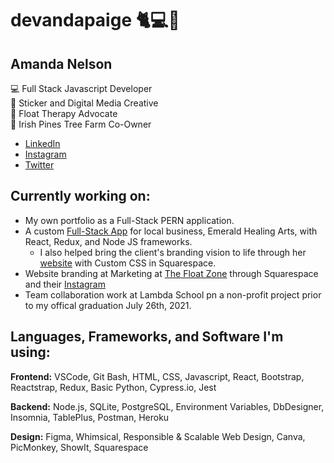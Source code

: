 # devandapaige 🐈💻🌱
## Amanda Nelson  
💻 Full Stack Javascript Developer  
🎨 Sticker and Digital Media Creative  
🌊 Float Therapy Advocate  
🌲 Irish Pines Tree Farm Co-Owner  
* [LinkedIn](https://www.linkedin.com/in/devandapaige/)
* [Instagram](https://www.instagram.com/devandapaige/)
* [Twitter](https://twitter.com/andapaige)

## Currently working on:
* My own portfolio as a Full-Stack PERN application. 
* A custom [Full-Stack App](https://emeraldhealingarts.vercel.app/) for local business, Emerald Healing Arts, with React, Redux, and Node JS frameworks. 
  * I also helped bring the client's branding vision to life through her [website](https://emeraldhealingarts.net/) with Custom CSS in Squarespace.
* Website branding at Marketing at [The Float Zone](https://myfloatzone.com) through Squarespace and their [Instagram](http://instagram.com/myfloatzone)
* Team collaboration work at Lambda School pn a non-profit project prior to my offical graduation July 26th, 2021. 

## Languages, Frameworks, and Software I'm using:
**Frontend:** VSCode, Git Bash, HTML, CSS, Javascript, React, Bootstrap, Reactstrap, Redux, Basic Python, Cypress.io, Jest

**Backend:** Node.js, SQLite, PostgreSQL, Environment Variables, DbDesigner, Insomnia, TablePlus, Postman, Heroku

**Design:** Figma, Whimsical, Responsible & Scalable Web Design, Canva, PicMonkey, ShowIt, Squarespace
